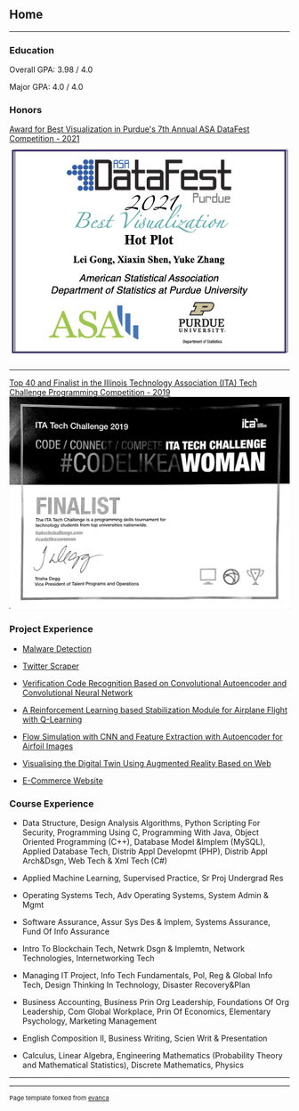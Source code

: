 ## Home

---

### Education

Overall GPA: 3.98 / 4.0

Major GPA: 4.0 / 4.0

### Honors


[Award for Best Visualization in Purdue's 7th Annual ASA DataFest Competition - 2021](https://datamine.purdue.edu/datafest.html)
<img src="images/datafest.png?raw=true"/>

---
[Top 40 and Finalist in the Illinois Technology Association (ITA) Tech Challenge Programming Competition - 2019](https://www.itatechchallenge.com/)
<img src="images/ITA.png?raw=true"/>


### Project Experience

- [Malware Detection](https://github.com/AllisonShen/MalConv-Pytorch)

- [Twitter Scraper](https://github.com/AllisonShen/TwitterScraper)

- [Verification Code Recognition Based on Convolutional Autoencoder and Convolutional Neural Network](https://github.com/AllisonShen/CV_capcha)

- [A Reinforcement Learning based Stabilization Module for Airplane Flight with Q-Learning](https://github.com/AllisonShen/rl_xplane)

- [Flow Simulation with CNN and Feature Extraction with Autoencoder for Airfoil Images](https://github.com/AllisonShen/CV_airfoil)

- [Visualising the Digital Twin Using Augmented Reality Based on Web](https://github.com/AllisonShen/webAR)

- [E-Commerce Website](https://github.com/AllisonShen/ecommerce)


<!-- - [Malware Detection](/sample_page)

- [UAV-based Object Detector: Human Detection with Convolutional Neural Network](/sample_page)

- [Twitter Scraper](/sample_page)

- [Verification Code Recognition Based on Convolutional Autoencoder and Convolutional Neural Network](/sample_page)

- [A Reinforcement Learning based Stabilization Module for Airplane Flight with Q-Learning](/sample_page)

- [Application of Convolutional Neural Network to Build Autoencoder and Implement Prediction for Airfoil](/sample_page)

- [Visualising the Digital Twin Using Augmented Reality Based on Web](/sample_page)

- [E-Commerce Website](/sample_page) -->


### Course Experience

- Data Structure, Design Analysis Algorithms, Python Scripting For Security, Programming Using C, Programming With Java, Object Oriented Programming (C++), Database Model &Implem (MySQL), Applied Database Tech, Distrib Appl Developmt (PHP), Distrib Appl Arch&Dsgn, Web Tech & Xml Tech (C#)

- Applied Machine Learning, Supervised Practice, Sr Proj Undergrad Res

- Operating Systems Tech, Adv Operating Systems, System Admin & Mgmt

- Software Assurance, Assur Sys Des & Implem, Systems Assurance, Fund Of Info Assurance

- Intro To Blockchain Tech, Netwrk Dsgn & Implemtn, Network Technologies, Internetworking Tech

- Managing IT Project, Info Tech Fundamentals, Pol, Reg & Global Info Tech, Design Thinking In Technology, Disaster Recovery&Plan

- Business Accounting, Business Prin Org Leadership, Foundations Of Org Leadership, Com Global Workplace, Prin Of Economics, Elementary Psychology, Marketing Management

- English Composition II, Business Writing, Scien Writ & Presentation

- Calculus, Linear Algebra, Engineering Mathematics (Probability Theory and Mathematical Statistics), Discrete Mathematics, Physics

---




---
<p style="font-size:11px">Page template forked from <a href="https://github.com/evanca/quick-portfolio">evanca</a></p>
<!-- Remove above link if you don't want to attibute -->
